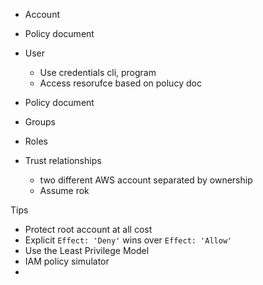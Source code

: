 
- Account

- Policy document

- User
	- Use credentials cli, program
	- Access resorufce based on polucy doc

- Policy document

- Groups

- Roles

- Trust relationships
	- two different AWS account separated by ownership
	- Assume rok


Tips
- Protect root account at all cost
- Explicit `Effect: 'Deny'` wins over `Effect: 'Allow'`
- Use the Least Privilege Model
- IAM policy simulator
- 



